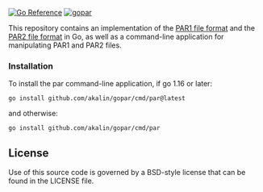 [![Go Reference](https://pkg.go.dev/badge/github.com/akalin/gopar.svg)](https://pkg.go.dev/github.com/akalin/gopar)
[![gopar](https://github.com/akalin/gopar/workflows/Test/badge.svg)](https://github.com/akalin/gopar/actions)

This repository contains an implementation of the [PAR1 file
format](http://parchive.sourceforge.net/docs/specifications/parity-volume-spec-1.0/article-spec.html)
and the [PAR2 file
format](http://parchive.sourceforge.net/docs/specifications/parity-volume-spec/article-spec.html)
in Go, as well as a command-line application for manipulating PAR1 and
PAR2 files.

### Installation

To install the par command-line application, if go 1.16 or later:

```
go install github.com/akalin/gopar/cmd/par@latest
```
and otherwise:

```
go install github.com/akalin/gopar/cmd/par
```

## License

Use of this source code is governed by a BSD-style license that can be
found in the LICENSE file.
